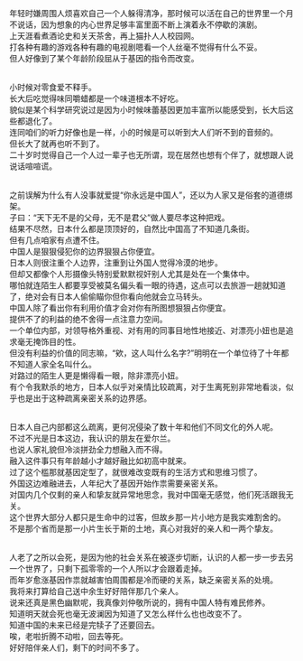 年轻时嫌周围人烦喜欢自己一个人躲得清净，那时候可以活在自己的世界里一个月不说话，因为想象的内心世界足够丰富里面不断上演着永不停歇的演剧。<br>
上天涯看煮酒论史和关天茶舍，再上猫扑人人校园网。<br>
打各种有趣的游戏各种有趣的电视剧嗯看一个人丝毫不觉得有什么不妥。<br>
但人好像到了某个年龄阶段屈从于基因的指令而改变。<br><br>

小时候对零食爱不释手。<br>
长大后吃觉得味同嚼蜡都是一个味道根本不好吃。<br>
貌似是某个科学研究说过是因为小时候味蕾基因更加丰富所以能感受到，长大后这些都退化了。<br>
连同咱们的听力好像也是一样，小的时候是可以听到大人们听不到的音频的。<br>
但长大了就再也听不到了。<br>
二十岁时觉得自己一个人过一辈子也无所谓，现在居然也想有个伴了，就想跟人说说话喧喧谎。<br><br>

之前误解为什么有人没事就爱提“你永远是中国人”，还以为人家又是俗套的道德绑架。<br>
子曰：“天下无不是的父母，无不是君父”做人要尽孝这种把戏。<br>
结果不尽然，日本什么都是顶顶好的，自然比中国高了不知道几条街。<br>
但有几点咱家有点遭不住。<br>
中国人是狠狠侵犯你的边界狠狠占你便宜。<br>
日本人则很注重个人边界，注重到让外国人觉得冷漠的地步。<br>
但却又都像个人形摄像头特别爱默默视奸别人尤其是处在一个集体中。<br>
哪怕就连陌生人都要享受被莫名偏头看一眼的待遇，这点可以去旅游一趟就知道了，绝对会有日本人偷偷瞄你但你看向他就会立马转头。<br>
中国人除了看出你有利用价值才会对你有所图想狠狠占你便宜。<br>
提供不了的利益的绝不舍得一点注意力空间。<br>
一个单位内部，对领导格外重视、对有用的同事目地性地接近、对漂亮小妞也是追求毫无掩饰目的性。<br>
但没有利益的价值的同志嘛，“欸，这人叫什么名字?”明明在一个单位待了十年都不知道人家全名叫什么。<br>
对路过的陌生人更是懒得看一眼，除非漂亮小妞。<br>
有个令我默杀的地方，日本人似乎对亲情比较疏离，对于生离死别非常地看淡，似乎也是出于这种疏离亲密关系的边界感。<br><br>

日本人自己内部都这么疏离，更何况侵染了数十年和他们不同文化的外人呢。<br>
不过不光是日本这边，我认识的朋友在爱尔兰。<br>
也说人家礼貌但冷淡拼劲全力想融入而不得。<br>
融入这件事只有年龄越小才越好融比如初高中就来。<br>
过了这个槛那就基因定型了，就很难改变既有的生活方式和思维习惯了。<br>
外国这边难融进去，人年纪大了基因开始作祟需要亲密关系。<br>
对国内几个仅剩的亲人和挚友就异常地思念，我对中国毫无感觉，他们死活跟我无关。<br>
这个世界大部分人都只是生命中的过客，但故乡那一片小地方是我实难割舍的。<br>
不是那个省而是那一小片生长于斯的土地，真心对我好的亲人和一两个挚友。<br><br>

人老了之所以会死，是因为他的社会关系在被逐步切断，认识的人都一步一步去另一个世界了，只剩下孤零零的一个人所以才会跟着走掉。<br>
而年岁愈涨基因作祟就越害怕周围都是冷而硬的关系，缺乏亲密关系的处境。<br>
我将来打算给自己送中余生好好陪伴那几个亲人。<br>
说来还真是黑色幽默呢，我真像刘仲敬所说的，拥有中国人特有难民修养。<br>
知道明天就会死也毫无波澜因为知道了又怎么样什么也也改变不了。<br>
知道中国的未来已经是完犊子了还要回去。<br>
唉，老啦折腾不动啦，回去等死。<br>
好好陪伴亲人们，剩下的时间不多了。<br><br>
